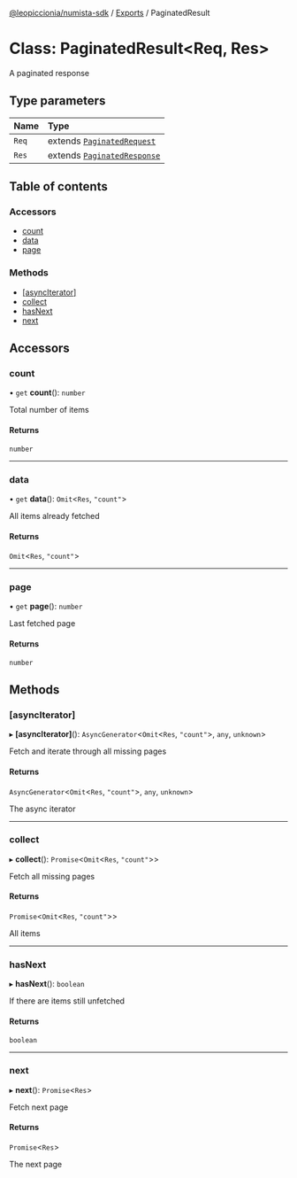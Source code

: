 [@leopiccionia/numista-sdk](../README.md) / [Exports](../modules.md) / PaginatedResult

# Class: PaginatedResult<Req, Res\>

A paginated response

## Type parameters

| Name | Type |
| :------ | :------ |
| `Req` | extends [`PaginatedRequest`](../interfaces/PaginatedRequest.md) |
| `Res` | extends [`PaginatedResponse`](../interfaces/PaginatedResponse.md) |

## Table of contents

### Accessors

- [count](PaginatedResult.md#count)
- [data](PaginatedResult.md#data)
- [page](PaginatedResult.md#page)

### Methods

- [[asyncIterator]](PaginatedResult.md#[asynciterator])
- [collect](PaginatedResult.md#collect)
- [hasNext](PaginatedResult.md#hasnext)
- [next](PaginatedResult.md#next)

## Accessors

### count

• `get` **count**(): `number`

Total number of items

#### Returns

`number`

___

### data

• `get` **data**(): `Omit`<`Res`, ``"count"``\>

All items already fetched

#### Returns

`Omit`<`Res`, ``"count"``\>

___

### page

• `get` **page**(): `number`

Last fetched page

#### Returns

`number`

## Methods

### [asyncIterator]

▸ **[asyncIterator]**(): `AsyncGenerator`<`Omit`<`Res`, ``"count"``\>, `any`, `unknown`\>

Fetch and iterate through all missing pages

#### Returns

`AsyncGenerator`<`Omit`<`Res`, ``"count"``\>, `any`, `unknown`\>

The async iterator

___

### collect

▸ **collect**(): `Promise`<`Omit`<`Res`, ``"count"``\>\>

Fetch all missing pages

#### Returns

`Promise`<`Omit`<`Res`, ``"count"``\>\>

All items

___

### hasNext

▸ **hasNext**(): `boolean`

If there are items still unfetched

#### Returns

`boolean`

___

### next

▸ **next**(): `Promise`<`Res`\>

Fetch next page

#### Returns

`Promise`<`Res`\>

The next page
